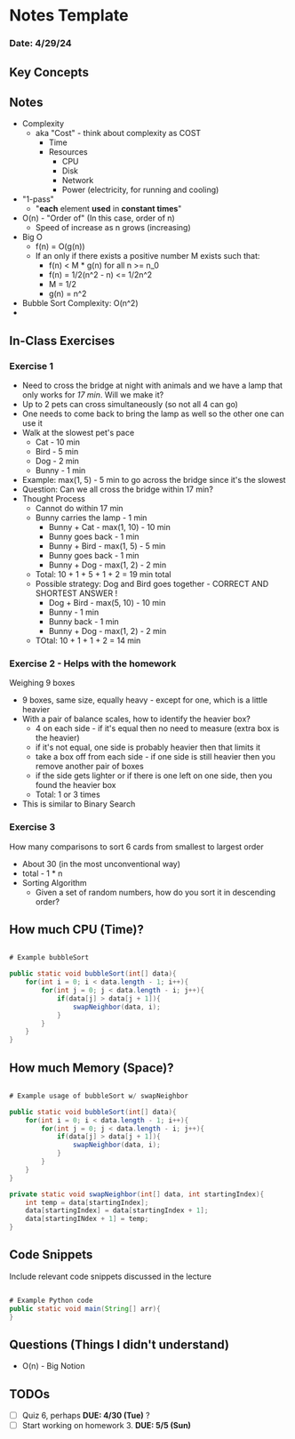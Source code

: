 # Notes Template
### Date: 4/29/24
## Key Concepts

## Notes
* Complexity
     * aka "Cost" - think about complexity as COST
          * Time
          * Resources
               * CPU
               * Disk
               * Network
               * Power (electricity, for running and cooling) 
* "1-pass"
     * "**each** element **used** in **constant times**"
* O(n) - "Order of" (In this case, order of n)
     * Speed of increase as n grows (increasing)
* Big O
     * f(n) = O(g(n))
     * If an only if there exists a positive number M exists such that:
          * f(n) < M * g(n) for all n >= n_0
          * f(n) = 1/2(n^2 - n) <= 1/2n^2
          * M = 1/2
          * g(n) = n^2
* Bubble Sort Complexity: O(n^2)
* 

## In-Class Exercises
### Exercise 1
* Need to cross the bridge at night with animals and we have a lamp that only works for *17 min*. Will we make it?
* Up to 2 pets can cross simultaneously (so not all 4 can go)
* One needs to come back to bring the lamp as well so the other one can use it
* Walk at the slowest pet's pace
     * Cat - 10 min
     * Bird - 5 min
     * Dog - 2 min
     * Bunny - 1 min
* Example: max(1, 5) - 5 min to go across the bridge since it's the slowest
* Question: Can we all cross the bridge within 17 min?
* Thought Process
     * Cannot do within 17 min
     * Bunny carries the lamp - 1 min
          * Bunny + Cat - max(1, 10) - 10 min
          * Bunny goes back - 1 min
          * Bunny + Bird - max(1, 5) - 5 min
          * Bunny goes back - 1 min
          * Bunny + Dog - max(1, 2) - 2 min
     * Total: 10 + 1 + 5 + 1 + 2 = 19 min total
     * Possible strategy: Dog and Bird goes together - CORRECT AND SHORTEST ANSWER !
          * Dog + Bird - max(5, 10) - 10 min
          * Bunny - 1 min
          * Bunny back - 1 min
          * Bunny + Dog - max(1, 2) - 2 min
     * TOtal: 10 + 1 + 1 + 2 = 14 min
 
### Exercise 2 - Helps with the homework
Weighing 9 boxes
* 9 boxes, same size, equally heavy - except for one, which is a little heavier
* With a pair of balance scales, how to identify the heavier box?
     * 4 on each side - if it's equal then no need to measure (extra box is the heavier)
     * if it's not equal, one side is probably heavier then that limits it
     * take a box off from each side - if one side is still heavier then you remove another pair of boxes
     * if the side gets lighter or if there is one left on one side, then you found the heavier box
     * Total: 1 or 3 times
* This is similar to Binary Search

### Exercise 3
How many comparisons to sort 6 cards from smallest to largest order
* About 30 (in the most unconventional way)
* total - 1 * n
* Sorting Algorithm
     * Given a set of random numbers, how do you sort it in descending order?
  
## How much CPU (Time)?
```java

# Example bubbleSort

public static void bubbleSort(int[] data){
    for(int i = 0; i < data.length - 1; i++){
        for(int j = 0; j < data.length - i; j++){
            if(data[j] > data[j + 1]){
                swapNeighbor(data, i);
            }
        }
    }
}

```
## How much Memory (Space)?
```java

# Example usage of bubbleSort w/ swapNeighbor

public static void bubbleSort(int[] data){
    for(int i = 0; i < data.length - 1; i++){
        for(int j = 0; j < data.length - i; j++){
            if(data[j] > data[j + 1]){
                swapNeighbor(data, i);
            }
        }
    }
}

private static void swapNeighbor(int[] data, int startingIndex){
    int temp = data[startingIndex];
    data[startingIndex] = data[startingIndex + 1];
    data[startingINdex + 1] = temp;
}

```

## Code Snippets
Include relevant code snippets discussed in the lecture
```java

# Example Python code
public static void main(String[] arr){
}

```

## Questions (Things I didn't understand)
* O(n) - Big Notion

## TODOs
- [ ] Quiz 6, perhaps **DUE: 4/30 (Tue)** ?
- [ ] Start working on homework 3. **DUE: 5/5 (Sun)**
